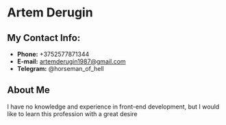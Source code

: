 # Artem Derugin
## My Contact Info:
+ **Phone:** +3752577871344
+ **E-mail:** artemderugin1987@gmail.com
+ **Telegram:** @horseman_of_hell
## About Me
I have no knowledge and experience in front-end development, but I would like to learn this profession with a great desire
